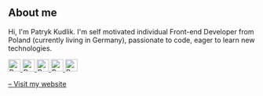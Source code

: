 ## About me 

Hi, I'm Patryk Kudlik. I'm self motivated individual Front-end Developer from Poland (currently living in Germany), passionate to code, eager to learn new technologies. 

<p>
    <a href="mailto:patryk.kudlik@gmail.com" title="Gmail" target="_blank">
        <img src="https://img.shields.io/badge/-Gmail-c14438?style=for-the-badge&logo=Gmail&logoColor=white" alt="Badge" title="Gmail" height="25" />
    </a> 
    <a href="https://www.linkedin.com/in/patryk-kudlik/" title="LinkedIn" target="_blank">
        <img src="https://img.shields.io/badge/linkedin-%230077B5.svg?&style=for-the-badge&logo=linkedin&logoColor=white" alt="Badge" title="LinkedIn" height="25" />
    </a> 
    <a href="https://www.instagram.com/patryk.kudlik/" title="Instagram" target="_blank">
        <img src="https://img.shields.io/badge/instagram-%23E4405F.svg?&style=for-the-badge&logo=instagram&logoColor=white" alt="Badge" title="Instagram" height="25" />
    </a> 
    <a href="https://twitter.com/patryk_kudlik" title="Twitter" target="_blank">
        <img src="https://img.shields.io/badge/twitter-%231DA1F2.svg?&style=for-the-badge&logo=twitter&logoColor=white" alt="Badge" title="Twitter" height="25" />
    </a>
    <a href="https://codepen.io/krudi" title="CodePen" target="_blank">
        <img src="https://img.shields.io/badge/codepen-%231E1F26.svg?&style=for-the-badge&logo=codepen&logoColor=white" alt="Badge" title="CodePen" height="25" />
    </a>
</p>

<p>
    <a href="https://patrykkudlik.com" title="Portfolio" target="_blank">
        &ndash;	Visit my website
    </a>
</p>
